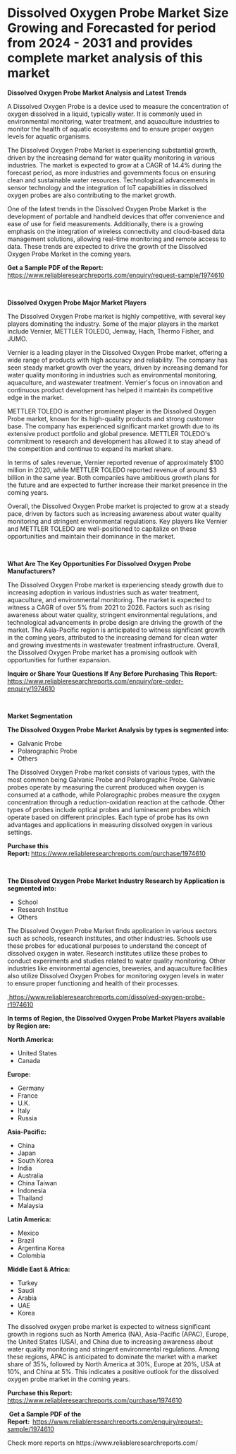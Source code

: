 <p><h1>Dissolved Oxygen Probe Market Size Growing and Forecasted for period from 2024 - 2031 and provides complete market analysis of this market</h1></p><p><strong>Dissolved Oxygen Probe Market Analysis and Latest Trends</strong></p>
<p><p>A Dissolved Oxygen Probe is a device used to measure the concentration of oxygen dissolved in a liquid, typically water. It is commonly used in environmental monitoring, water treatment, and aquaculture industries to monitor the health of aquatic ecosystems and to ensure proper oxygen levels for aquatic organisms.</p><p>The Dissolved Oxygen Probe Market is experiencing substantial growth, driven by the increasing demand for water quality monitoring in various industries. The market is expected to grow at a CAGR of 14.4% during the forecast period, as more industries and governments focus on ensuring clean and sustainable water resources. Technological advancements in sensor technology and the integration of IoT capabilities in dissolved oxygen probes are also contributing to the market growth.</p><p>One of the latest trends in the Dissolved Oxygen Probe Market is the development of portable and handheld devices that offer convenience and ease of use for field measurements. Additionally, there is a growing emphasis on the integration of wireless connectivity and cloud-based data management solutions, allowing real-time monitoring and remote access to data. These trends are expected to drive the growth of the Dissolved Oxygen Probe Market in the coming years.</p></p>
<p><strong>Get a Sample PDF of the Report:&nbsp;</strong> <a href="https://www.reliableresearchreports.com/enquiry/request-sample/1974610">https://www.reliableresearchreports.com/enquiry/request-sample/1974610</a></p>
<p>&nbsp;</p>
<p><strong>Dissolved Oxygen Probe Major Market Players</strong></p>
<p><p>The Dissolved Oxygen Probe market is highly competitive, with several key players dominating the industry. Some of the major players in the market include Vernier, METTLER TOLEDO, Jenway, Hach, Thermo Fisher, and JUMO.</p><p>Vernier is a leading player in the Dissolved Oxygen Probe market, offering a wide range of products with high accuracy and reliability. The company has seen steady market growth over the years, driven by increasing demand for water quality monitoring in industries such as environmental monitoring, aquaculture, and wastewater treatment. Vernier's focus on innovation and continuous product development has helped it maintain its competitive edge in the market.</p><p>METTLER TOLEDO is another prominent player in the Dissolved Oxygen Probe market, known for its high-quality products and strong customer base. The company has experienced significant market growth due to its extensive product portfolio and global presence. METTLER TOLEDO's commitment to research and development has allowed it to stay ahead of the competition and continue to expand its market share.</p><p>In terms of sales revenue, Vernier reported revenue of approximately $100 million in 2020, while METTLER TOLEDO reported revenue of around $3 billion in the same year. Both companies have ambitious growth plans for the future and are expected to further increase their market presence in the coming years.</p><p>Overall, the Dissolved Oxygen Probe market is projected to grow at a steady pace, driven by factors such as increasing awareness about water quality monitoring and stringent environmental regulations. Key players like Vernier and METTLER TOLEDO are well-positioned to capitalize on these opportunities and maintain their dominance in the market.</p></p>
<p>&nbsp;</p>
<p><strong>What Are The Key Opportunities For Dissolved Oxygen Probe Manufacturers?</strong></p>
<p><p>The Dissolved Oxygen Probe market is experiencing steady growth due to increasing adoption in various industries such as water treatment, aquaculture, and environmental monitoring. The market is expected to witness a CAGR of over 5% from 2021 to 2026. Factors such as rising awareness about water quality, stringent environmental regulations, and technological advancements in probe design are driving the growth of the market. The Asia-Pacific region is anticipated to witness significant growth in the coming years, attributed to the increasing demand for clean water and growing investments in wastewater treatment infrastructure. Overall, the Dissolved Oxygen Probe market has a promising outlook with opportunities for further expansion.</p></p>
<p><strong>Inquire or Share Your Questions If Any Before Purchasing This Report:</strong> <a href="https://www.reliableresearchreports.com/enquiry/pre-order-enquiry/1974610">https://www.reliableresearchreports.com/enquiry/pre-order-enquiry/1974610</a></p>
<p>&nbsp;</p>
<p><strong>Market Segmentation</strong></p>
<p><strong>The Dissolved Oxygen Probe Market Analysis by types is segmented into:</strong></p>
<p><ul><li>Galvanic Probe</li><li>Polarographic Probe</li><li>Others</li></ul></p>
<p><p>The Dissolved Oxygen Probe market consists of various types, with the most common being Galvanic Probe and Polarographic Probe. Galvanic probes operate by measuring the current produced when oxygen is consumed at a cathode, while Polarographic probes measure the oxygen concentration through a reduction-oxidation reaction at the cathode. Other types of probes include optical probes and luminescent probes which operate based on different principles. Each type of probe has its own advantages and applications in measuring dissolved oxygen in various settings.</p></p>
<p><strong>Purchase this Report:&nbsp;</strong><a href="https://www.reliableresearchreports.com/purchase/1974610">https://www.reliableresearchreports.com/purchase/1974610</a></p>
<p>&nbsp;</p>
<p><strong>The Dissolved Oxygen Probe Market Industry Research by Application is segmented into:</strong></p>
<p><ul><li>School</li><li>Research Institue</li><li>Others</li></ul></p>
<p><p>The Dissolved Oxygen Probe Market finds application in various sectors such as schools, research institutes, and other industries. Schools use these probes for educational purposes to understand the concept of dissolved oxygen in water. Research institutes utilize these probes to conduct experiments and studies related to water quality monitoring. Other industries like environmental agencies, breweries, and aquaculture facilities also utilize Dissolved Oxygen Probes for monitoring oxygen levels in water to ensure proper functioning and health of their processes.</p></p>
<p><a href="https://www.reliableresearchreports.com/dissolved-oxygen-probe-r1974610">&nbsp;https://www.reliableresearchreports.com/dissolved-oxygen-probe-r1974610</a></p>
<p><strong>In terms of Region, the Dissolved Oxygen Probe Market Players available by Region are:</strong></p>
<p>
    <p> <strong> North America: </strong>
        <ul>
            <li>United States</li>
            <li>Canada</li>
        </ul>
        </p> 
    <p> <strong> Europe: </strong>
        <ul>
            <li>Germany</li>
            <li>France</li>
            <li>U.K.</li>
            <li>Italy</li>
            <li>Russia</li>
        </ul>
        </p> 
    <p> <strong> Asia-Pacific: </strong>
        <ul>
            <li>China</li>
            <li>Japan</li>
            <li>South Korea</li>
            <li>India</li>
            <li>Australia</li>
            <li>China Taiwan</li>
            <li>Indonesia</li>
            <li>Thailand</li>
            <li>Malaysia</li>
        </ul>
        </p> 
    <p> <strong> Latin America: </strong>
        <ul>
            <li>Mexico</li>
            <li>Brazil</li>
            <li>Argentina Korea</li>
            <li>Colombia</li>
        </ul>
        </p> 
    <p> <strong> Middle East & Africa: </strong>
        <ul>
            <li>Turkey</li>
            <li>Saudi</li>
            <li>Arabia</li>
            <li>UAE</li>
            <li>Korea</li>
        </ul>
    </p>
    </p>
<p><p>The dissolved oxygen probe market is expected to witness significant growth in regions such as North America (NA), Asia-Pacific (APAC), Europe, the United States (USA), and China due to increasing awareness about water quality monitoring and stringent environmental regulations. Among these regions, APAC is anticipated to dominate the market with a market share of 35%, followed by North America at 30%, Europe at 20%, USA at 10%, and China at 5%. This indicates a positive outlook for the dissolved oxygen probe market in the coming years.</p></p>
<p><strong>Purchase this Report: </strong><a href="https://www.reliableresearchreports.com/purchase/1974610">https://www.reliableresearchreports.com/purchase/1974610</a></p>
<p>&nbsp;<strong>Get a Sample PDF of the Report:&nbsp;&nbsp;</strong><a href="https://www.reliableresearchreports.com/enquiry/request-sample/1974610">https://www.reliableresearchreports.com/enquiry/request-sample/1974610</a></p>
<p><strong></strong></p>
<p>Check more reports on https://www.reliableresearchreports.com/</p>